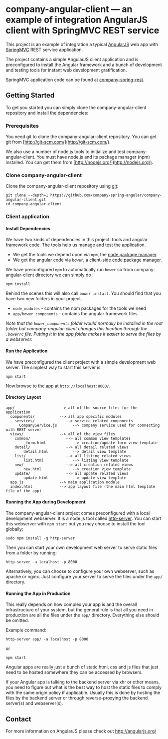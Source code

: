 # company-angular-client — an example of integration AngularJS client with SpringMVC REST service 

This project is an example of integration a typical [AngularJS](http://angularjs.org/) web app with [SpringMVC](http://spring.io/) REST service application.

The project contains a simple AngularJS client application and is preconfigured to install the Angular
framework and a bunch of development and testing tools for instant web development gratification.

SpringMVC application code can be found at [company-spring-rest](https://github.com/company-spring-angular/company-spring-rest).

## Getting Started

To get you started you can simply clone the company-angular-client repository and install the dependencies:

### Prerequisites

You need git to clone the company-angular-client repository. You can get git from
[http://git-scm.com/](http://git-scm.com/).

We also use a number of node.js tools to initialize and test company-angular-client. You must have node.js and
its package manager (npm) installed.  You can get them from [http://nodejs.org/](http://nodejs.org/).

### Clone company-angular-client

Clone the company-angular-client repository using [git][git]:

```
git clone --depth=1 https://github.com/company-spring-angular/company-angular-client.git
cd company-angular-client
```

### Client application

#### Install Dependencies

We have two kinds of dependencies in this project: tools and angular framework code. The tools help
us manage and test the application.

* We get the tools we depend upon via `npm`, the [node package manager][npm].
* We get the angular code via `bower`, a [client-side code package manager][bower].

We have preconfigured `npm` to automatically run `bower` so from company-angular-client directory we can simply do :

```
npm install
```

Behind the scenes this will also call `bower install`.  You should find that you have two new
folders in your project.

* `node_modules` - contains the npm packages for the tools we need
* `app/bower_components` - contains the angular framework files

*Note that the `bower_components` folder would normally be installed in the root folder but
company-angular-client changes this location through the `.bowerrc` file.  Putting it in the app folder makes
it easier to serve the files by a webserver.*

#### Run the Application

We have preconfigured the client project with a simple development web server.  The simplest way to start
this server is:

```
npm start
```

Now browse to the app at `http://localhost:8000/`.

#### Directory Layout

```
app/                    --> all of the source files for the application
  components/           --> all app specific modules
    services/              --> service related components
      CompanyService.js       --> company service used for connecting with REST server
  views/                --> all of the view files
    common/                --> all common view templates
        _form.html            --> creation/update form view template
    detail/                --> all detail related views
        detail.html           --> detail view template
    list/                  --> all listing related views
        list.html             --> listing view template
    new/                   --> all creation related views
        new.html              --> creation view template
    update/                --> all update related views
        update.html           --> update view template
  app.js                --> main application module
  index.html            --> app layout file (the main html template file of the app)
```


#### Running the App during Development

The company-angular-client project comes preconfigured with a local development webserver.  It is a node.js
tool called [http-server][http-server].  You can start this webserver with `npm start` but you may choose to
install the tool globally:

```
sudo npm install -g http-server
```

Then you can start your own development web server to serve static files from a folder by
running:

```
http-server -a localhost -p 8000
```

Alternatively, you can choose to configure your own webserver, such as apache or nginx. Just
configure your server to serve the files under the `app/` directory.


#### Running the App in Production

This really depends on how complex your app is and the overall infrastructure of your system, but
the general rule is that all you need in production are all the files under the `app/` directory.
Everything else should be omitted.

Example command:
```
http-server app/ -a localhost -p 8000
```

or
```
npm start
```

Angular apps are really just a bunch of static html, css and js files that just need to be hosted
somewhere they can be accessed by browsers.

If your Angular app is talking to the backend server via xhr or other means, you need to figure
out what is the best way to host the static files to comply with the same origin policy if
applicable. Usually this is done by hosting the files by the backend server or through
reverse-proxying the backend server(s) and webserver(s).

## Contact

For more information on AngularJS please check out http://angularjs.org/

[git]: http://git-scm.com/
[bower]: http://bower.io
[npm]: https://www.npmjs.org/
[node]: http://nodejs.org
[protractor]: https://github.com/angular/protractor
[jasmine]: http://jasmine.github.io
[karma]: http://karma-runner.github.io
[travis]: https://travis-ci.org/
[http-server]: https://github.com/nodeapps/http-server
